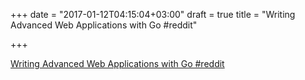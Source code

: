 +++
date = "2017-01-12T04:15:04+03:00"
draft = true
title = "Writing Advanced Web Applications with Go  #reddit"

+++

<p><a href="https://t.co/pLZvOcTYXx">Writing Advanced Web Applications with Go  #reddit</a></p>
